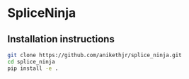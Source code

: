 # SpliceNinja

## Installation instructions

```bash
git clone https://github.com/anikethjr/splice_ninja.git
cd splice_ninja
pip install -e .
```
